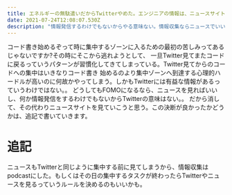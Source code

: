 ```yaml
---
title: エネルギーの無駄遣いだからTwitterやめた。エンジニアの情報は、ニュースサイトで収集することにした。
date: 2021-07-24T12:08:07.530Z
description: "情報発信するわけでもないからやる意味ない。情報収集ならニュースでいいじゃん?"
---
```


コード書き始めるぞって時に集中するゾーンに入るための最初の苦しみってあるじゃないですか?その時にそこから逃れようとして、
一旦Twitter見てまたコードに戻るっていうパターンが習慣化してきてしまっている。Twitter見てからのコードへの集中はいきなりコード書き
始めるのより集中ゾーンへ到達する心理的ハードルが高いのに何故かやってしまう。しかもTwitterには有益な情報があるっていうわけではない。。
どうしてもFOMOになるなら、ニュースを見ればいいし、何か情報発信をするわけでもないからTwitterの意味はない。。
だから消して、その代わりニュースサイトを見ていこうと思う。この決断が良かったかどうかは、追記で書いていきます。

# 追記
ニュースもTwitterと同じように集中する前に見てしまうから、情報収集はpodcastにした。もしくはその日の集中するタスクが終わったらTwitterやニュースを見るっていうルールを決めるのもいいかも。
